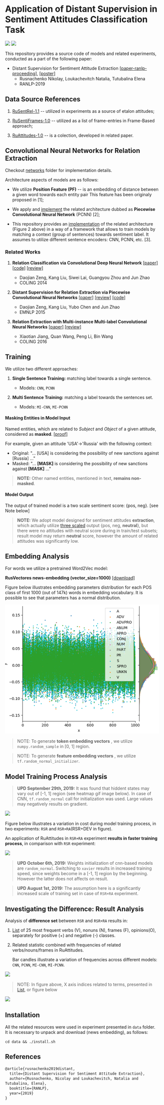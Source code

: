# Application of Distant Supervision in Sentiment Attitudes Classification Task
![](https://img.shields.io/badge/Python-2.7-brightgreen.svg)
![](https://img.shields.io/badge/TensorFlow-1.4.1-yellowgreen.svg)

This repository provides a source code of models and related experiments, 
conducted as a part of the following paper:

* Distant Supervision for Sentiment Attitude Extraction
[[paper-ranlp-proceeding]](http://lml.bas.bg/ranlp2019/proceedings-ranlp-2019.pdf),
[[poster]](docs/ranlp_2019_poster_portrait.pdf)
    * Rusnachenko Nikolay, Loukachevitch Natalia, Tutubalina Elena
    * RANLP-2019

## Data Source References

1. [RuSentRel-1.1](https://github.com/nicolay-r/RuSentRel) -- utilized in experiments as a source of etalon attitudes;

2. [RuSentiFrames-1.0](https://github.com/nicolay-r/RuSentiFrames) -- utilized as a list of frame-entries in Frame-Based approach;

3. [RuAttitudes-1.0](https://github.com/nicolay-r/RuAttitudes) -- is a colection, developed in related paper.

## Convolutional Neural Networks for Relation Extraction 

Checkout [networks](/networks) folder for implementation details.

Architecture aspects of models are as follows:

* We utilize **Position Feature (PF)** -- is an embedding of distance between a given word towards each entity pair
This feature has been originaly proposed in [1];

* We apply and [implement](networks/context/architectures/pcnn.py) 
the related architecture dubbed as  **Piecewise Convolutional Neural Network** (PCNN) [2];

* This repository provides an [implementation](networks/mimlre) of the related architecture 
(Figure 2 above) in a way of a framework that allows to train models by matching a context (group of sentences) 
towards sentiment label. 
It assumes to utilize different sentence encoders: CNN, PCNN, etc. [3].

### Related Works

1. **Relation Classification via Convolutional Deep Neural Network** 
[[paper]](http://www.aclweb.org/anthology/C14-1220) 
[[code]](https://github.com/roomylee/cnn-relation-extraction) 
[[review]](/relation_extraction/Relation_Classification_via_Convolutional_Deep_Neural_Network.md)
	* Daojian Zeng, Kang Liu, Siwei Lai, Guangyou Zhou and Jun Zhao
	* COLING 2014

2. **Distant Supervision for Relation Extraction via Piecewise Convolutional Neural Networks**
[[paper]](http://www.emnlp2015.org/proceedings/EMNLP/pdf/EMNLP203.pdf) 
[[review]](/relation_extraction/Distant_Supervision_for_Relation_Extraction_via_Piecewise_Convolutional_Neural_Networks.md) 
[[code]](https://github.com/nicolay-r/sentiment-pcnn)
	* Daojian Zeng, Kang Liu, Yubo Chen and Jun Zhao
	* EMNLP 2015

3. **Relation Extraction with Multi-instance Multi-label Convolutional Neural Networks** 
[[paper]](https://pdfs.semanticscholar.org/8731/369a707046f3f8dd463d1fd107de31d40a24.pdf) 
[[review]](/relation_extraction/Relation_Extraction_with_Multi-instance_Multi-label_Convolutional_Neural_Networks.md)
	* Xiaotian Jiang, Quan Wang, Peng Li, Bin Wang
	* COLING 2016
	
## Training

We utilize two different approaches:

1. **Single Sentence Training:** matching label towards a single sentence.
    * Models: ```CNN```, ```PCNN```

2. **Multi Sentence Training:** matching a label towards the sentences set.
    * Models: ```MI-CNN```, ```MI-PCNN```
    
#### Masking Entities in Model Input
    
Named entities, which are related to *Subject* and *Object* of a given attitude, 
considered as **masked**. 
[[proof]](https://github.com/nicolay-r/attitudes-extraction-ds/blob/c7eee45209d95d500f6c00b4d93bbba6887cbf37/networks/context/processing/sample.py#L132)

For example, given an attitude 'USA'->'Russia' with the following context:

* Original: "... [USA] is considering the possibility of new sanctions against [Russia] ..."
* Masked: "... **[MASK]** is considering the possibility of new sanctions against **[MASK]** ..."

> **NOTE:** Other named entities, mentioned in text, **remains non-masked**.

#### Model Output

The output of trained model is a two scale sentiment score: {pos, neg}. [see Note below]
> **NOTE:** We adopt model designed for sentiment attitudes **extraction**, 
which actually utilize [three scaled](https://github.com/nicolay-r/attitudes-extraction-ds/blob/dcbe4f762f38827df3a042326be768c385b82ca6/predict_nn/ranlp/utils.py#L71) 
output {pos, neg, **neutral**}, 
but there were no attitudes with 
neutral score during in train/test subsets; 
result model may return **neutral** score, however the amount 
of related attitudes was significantly low.
	
## Embedding Analysis

For words we utilize a pretrained Word2Vec model:

 **RusVectores news-embedding (vector_size=1000)** 
[[download]](https://rusvectores.org/static/models/rusvectores2/news_mystem_skipgram_1000_20_2015.bin.gz)

Figure below illustrates embedding parameters distribution for each POS class 
of first 1000 (out of 147k) words in embedding vocabulary.
It is possible to see that parameters has a normal distribution.

![](docs/embedding_distrib.png)

> NOTE: To generate **token embedding vectors** , we utilize `numpy.random_sample` in [0, 1] region.

> NOTE: To generate **feature embedding vectors** , we utilize `tf.random_normal_initializer`.
	
## Model Training Process Analysis

> **UPD September 29th, 2019:** It was found that hiddent states may vary out of [-1, 1] region 
(see heatmap gif image below).
In case of CNN, `tf.random_normal` call for initialization was used.
Large values may negatively results on gradient.

![](docs/cnn.gif)

Figure below illustrates a variation in cost during model training process, in two experiments: 
```RSR``` and ```RSR+RA```(RSR+DEV in figure).

An application of RuAttitudes in ```RSR+RA``` 
experiment **results in faster training process**, 
in comparison with ```RSR``` experiment:

![](docs/costs_cmp.png)

> **UPD October 6th, 2019:** Weights initialization of cnn-based models are `random_normal`.
Switching to `xavier` results in increased training speed, since weights become in a [-1, 1] 
region by the beginning.
However the latter does not affects on result.

> **UPD August 1st, 2019:** The assumption here is a significantly increased scale of training set in case of ```RSR+RA``` experiment.

## Investigating the Difference: Result Analysis 

Analysis of **difference set** between ```RSR``` and ```RSR+RA``` results in: 
  1. [List](docs/discrepancy_stat.pdf) of 25 most frequent verbs (V), nonuns (N), frames (F), opinions(O), separately 
  for positive (+) and negative (-) classes.
  2. Related statistic combined with frequencies of related verbs/nouns/frames in RuAttitudes.
  
     Bar candles illustrate a variation of frequencies across different models: 
     ```CNN```, 
     ```PCNN```, 
     ```MI-CNN```, 
     ```MI-PCNN```. 
     
![](docs/avg_pn.png)
>  NOTE: In figure above, X axis indices related to terms, presented in [List](docs/discrepancy_stat.pdf), or figure below

![](docs/discrepancy_stat.png)

## Installation

All the related resources were used in experiment presented in `data` folder. 
It is necessary to unpack and download (news embedding), as follows:
```
cd data && ./install.sh
```

## References

```
@article{rusnachenko2019distant,
  title={Distant Supervision for Sentiment Attitude Extraction},
  author={Rusnachenko, Nicolay and Loukachevitch, Natalia and Tutubalina, Elena},
  booktitle={RANLP},
  year={2019}
}
```
